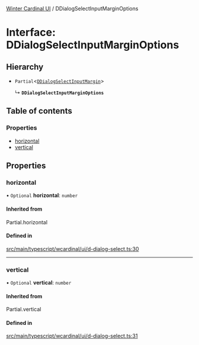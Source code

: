 [Winter Cardinal UI](../README.md) / DDialogSelectInputMarginOptions

# Interface: DDialogSelectInputMarginOptions

## Hierarchy

- `Partial`<[`DDialogSelectInputMargin`](DDialogSelectInputMargin.md)\>

  ↳ **`DDialogSelectInputMarginOptions`**

## Table of contents

### Properties

- [horizontal](DDialogSelectInputMarginOptions.md#horizontal)
- [vertical](DDialogSelectInputMarginOptions.md#vertical)

## Properties

### horizontal

• `Optional` **horizontal**: `number`

#### Inherited from

Partial.horizontal

#### Defined in

[src/main/typescript/wcardinal/ui/d-dialog-select.ts:30](https://github.com/winter-cardinal/winter-cardinal-ui/blob/v0.154.0/src/main/typescript/wcardinal/ui/d-dialog-select.ts#L30)

___

### vertical

• `Optional` **vertical**: `number`

#### Inherited from

Partial.vertical

#### Defined in

[src/main/typescript/wcardinal/ui/d-dialog-select.ts:31](https://github.com/winter-cardinal/winter-cardinal-ui/blob/v0.154.0/src/main/typescript/wcardinal/ui/d-dialog-select.ts#L31)
